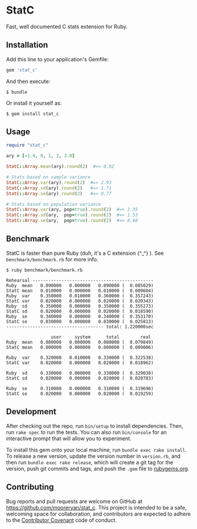 # StatC

Fast, well documented C stats extension for Ruby.

## Installation

Add this line to your application's Gemfile:

```ruby
gem 'stat_c'
```

And then execute:

    $ bundle

Or install it yourself as:

    $ gem install stat_c

## Usage

```ruby
require "stat_c"

ary = [-1.4, 0, 1, 2, 3.0]

StatC::Array.mean(ary).round(2)  #=> 0.92

# Stats based on sample variance
StatC::Array.var(ary).round(2)  #=> 2.93
StatC::Array.sd(ary).round(2)   #=> 1.71
StatC::Array.se(ary).round(2)   #=> 0.77

# Stats based on population variance
StatC::Array.var(ary, pop=true).round(2)  #=> 2.35
StatC::Array.sd(ary,  pop=true).round(2)  #=> 1.53
StatC::Array.se(ary,  pop=true).round(2)  #=> 0.68
```

## Benchmark ##

StatC is faster than pure Ruby (duh, it's a C extension {^_^} ). See `benchmark/benchmark.rb` for more info.

    $ ruby benchmark/benchmark.rb

    Rehearsal ----------------------------------------------
    Ruby  mean   0.090000   0.000000   0.090000 (  0.085029)
    StatC mean   0.010000   0.000000   0.010000 (  0.009604)
    Ruby  var    0.350000   0.010000   0.360000 (  0.357243)
    StatC var    0.020000   0.000000   0.020000 (  0.020343)
    Ruby  sd     0.350000   0.000000   0.350000 (  0.355273)
    StatC sd     0.020000   0.000000   0.020000 (  0.018590)
    Ruby  se     0.340000   0.000000   0.340000 (  0.353170)
    StatC se     0.030000   0.000000   0.030000 (  0.025813)
    ------------------------------------- total: 1.220000sec

                     user     system      total        real
    Ruby  mean   0.080000   0.000000   0.080000 (  0.079849)
    StatC mean   0.000000   0.000000   0.000000 (  0.009006)

    Ruby  var    0.320000   0.010000   0.330000 (  0.322538)
    StatC var    0.020000   0.000000   0.020000 (  0.018962)

    Ruby  sd     0.330000   0.000000   0.330000 (  0.329038)
    StatC sd     0.020000   0.000000   0.020000 (  0.020783)

    Ruby  se     0.310000   0.000000   0.310000 (  0.319696)
    StatC se     0.020000   0.000000   0.020000 (  0.019259)

## Development

After checking out the repo, run `bin/setup` to install dependencies. Then, run `rake spec` to run the tests. You can also run `bin/console` for an interactive prompt that will allow you to experiment.

To install this gem onto your local machine, run `bundle exec rake install`. To release a new version, update the version number in `version.rb`, and then run `bundle exec rake release`, which will create a git tag for the version, push git commits and tags, and push the `.gem` file to [rubygems.org](https://rubygems.org).

## Contributing

Bug reports and pull requests are welcome on GitHub at https://github.com/mooreryan/stat_c. This project is intended to be a safe, welcoming space for collaboration, and contributors are expected to adhere to the [Contributor Covenant](http://contributor-covenant.org) code of conduct.

